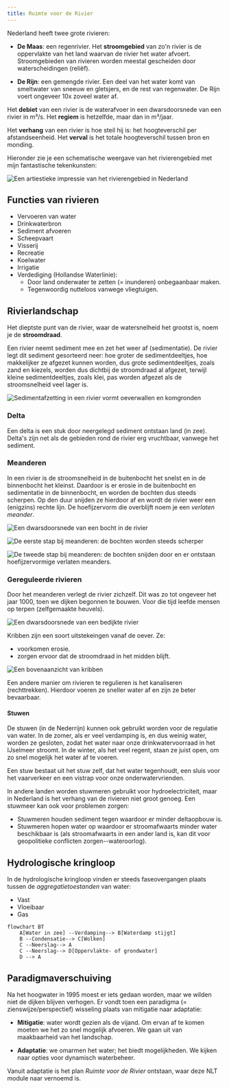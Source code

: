 ```yaml
---
title: Ruimte voor de Rivier
---
```


Nederland heeft twee grote rivieren:

- **De Maas**: een regenrivier. Het **stroomgebied** van zo'n rivier is de oppervlakte van het land waarvan de rivier het water afvoert. Stroomgebieden van rivieren worden meestal gescheiden door waterscheidingen (reliëf).

- **De Rijn**: een gemengde rivier. Een deel van het water komt van smeltwater van sneeuw en gletsjers, en de rest van regenwater. De Rijn voert ongeveer 10x zoveel water af.

Het **debiet** van een rivier is de waterafvoer in een dwarsdoorsnede van een rivier in m³/s. Het **regiem** is hetzelfde, maar dan in m³/jaar.

Het **verhang** van een rivier is hoe steil hij is: het hoogteverschil per afstandseenheid. Het **verval** is het totale hoogteverschil tussen bron en monding.

Hieronder zie je een schematische weergave van het rivierengebied met mijn fantastische tekenkunsten:

![Een artiestieke impressie van het rivierengebied in Nederland](rivierengebied.png)

## Functies van rivieren

- Vervoeren van water
- Drinkwaterbron
- Sediment afvoeren
- Scheepvaart
- Visserij
- Recreatie
- Koelwater
- Irrigatie
- Verdediging (Hollandse Waterlinie):
  - Door land onderwater te zetten (= inunderen) onbegaanbaar maken.
  - Tegenwoordig nutteloos vanwege vliegtuigen.

## Rivierlandschap

Het dieptste punt van de rivier, waar de watersnelheid het grootst is, noem je de **stroomdraad**.

Een rivier neemt sediment mee en zet het weer af (sedimentatie). De rivier legt dit sediment gesorteerd neer: hoe groter de sedimentdeeltjes, hoe makkelijker ze afgezet kunnen worden, dus grote sedimentdeeltjes, zoals zand en kiezels, worden dus dichtbij de stroomdraad al afgezet, terwijl kleine sedimentdeeltjes, zoals klei, pas worden afgezet als de stroomsnelheid veel lager is.

![Sedimentafzetting in een rivier vormt oeverwallen en komgronden](dwarsdoorsnede-rivier.png)

### Delta

Een delta is een stuk door neergelegd sediment ontstaan land (in zee). Delta's zijn net als de gebieden rond de rivier erg vruchtbaar, vanwege het sediment.

### Meanderen

In een rivier is de stroomsnelheid in de buitenbocht het snelst en in de binnenbocht het kleinst. Daardoor is er erosie in de buitenbocht en sedimentatie in de binnenbocht, en worden de bochten dus steeds scherpen. Op den duur snijden ze hierdoor af en wordt de rivier weer een (enigzins) rechte lijn. De hoefijzervorm die overblijft noem je een _verlaten meander_.

![Een dwarsdoorsnede van een bocht in de rivier](dwarsdoorsnede-bocht.png)

![De eerste stap bij meanderen: de bochten worden steeds scherper](meander1.png)

![De tweede stap bij meanderen: de bochten snijden door en er ontstaan hoefijzervormige verlaten meanders.](meander2.png)

### Gereguleerde rivieren

Door het meanderen verlegt de rivier zichzelf. Dit was zo tot ongeveer het jaar 1000, toen we dijken begonnen te bouwen. Voor die tijd leefde mensen op terpen (zelfgemaakte heuvels).

![Een dwarsdoorsnede van een bedijkte rivier](regulatie.png)

Kribben zijn een soort uitstekeingen vanaf de oever. Ze:

- voorkomen erosie.
- zorgen ervoor dat de stroomdraad in het midden blijft.

![Een bovenaanzicht van kribben](kribben.png)

Een andere manier om rivieren te regulieren is het kanaliseren (rechttrekken). Hierdoor voeren ze sneller water af en zijn ze beter bevaarbaar.

#### Stuwen

De stuwen (in de Nederrijn) kunnen ook gebruikt worden voor de regulatie van water. In de zomer, als er veel verdamping is, en dus weinig water, worden ze gesloten, zodat het water naar onze drinkwatervoorraad in het IJselmeer stroomt. In de winter, als het veel regent, staan ze juist open, om zo snel mogelijk het water af te voeren.

Een stuw bestaat uit het stuw zelf, dat het water tegenhoudt, een sluis voor het vaarverkeer en een vistrap voor onze onderwatervrienden.

In andere landen worden stuwmeren gebruikt voor hydroelectriciteit, maar in Nederland is het verhang van de rivieren niet groot genoeg. Een stuwmeer kan ook voor problemen zorgen:

- Stuwmeren houden sediment tegen waardoor er minder deltaopbouw is.
- Stuwmeren hopen water op waardoor er stroomafwaarts minder water beschikbaar is (als stroomafwaarts in een ander land is, kan dit voor geopolitieke conflicten zorgen--wateroorlog).

## Hydrologische kringloop

In de hydrologische kringloop vinden er steeds faseovergangen plaats tussen de _aggregatietoestanden_ van water:

- Vast
- Vloeibaar
- Gas

```mermaid
flowchart BT
    A[Water in zee] --Verdamping--> B[Waterdamp stijgt]
    B --Condensatie--> C[Wolken]
    C --Neerslag--> A
    C --Neerslag--> D[Oppervlakte- of grondwater]
    D --> A
```

## Paradigmaverschuiving

Na het hoogwater in 1995 moest er iets gedaan worden, maar we wilden niet de dijken blijven verhogen. Er vondt toen een paradigma (= zienswijze/perspectief) wisseling plaats van mitigatie naar adaptatie:

- **Mitigatie**: water wordt gezien als de vijand. Om ervan af te komen moeten we het zo snel mogelijk afvoeren. We gaan uit van maakbaarheid van het landschap.

- **Adaptatie**: we omarmen het water; het biedt mogelijkheden. We kijken naar opties voor dynamisch waterbeheer.

Vanuit adaptatie is het plan _Ruimte voor de Rivier_ ontstaan, waar deze NLT module naar vernoemd is.
